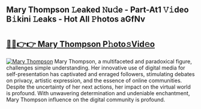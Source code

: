 ## Mary Thompson 𝙻eaked 𝙽u𝚍e - Part-At1 𝚅𝚒deo B𝚒kini 𝙻eaks - Hot All 𝙿hotos aGfNv

# <h2><a href="http://ld3xjh5.urlbe.top/?page=Mary+Thompson">🔗🔗👉👉 Mary Thompson P𝚑oto𝚜Vid𝚎o</a></h2>

[![Mary Thompson](https://i.imgur.com/eBuTRDB.gif)](http://ld3xjh5.urlbe.top/?page=Mary+Thompson)
Mary Thompson, a multifaceted and paradoxical figure, challenges simple understanding. Her innovative use of digital media for self-presentation has captivated and enraged followers, stimulating debates on privacy, artistic expression, and the essence of online communities. Despite the uncertainty of her next actions, her impact on the virtual world is profound. With unwavering determination and undeniable enchantment, Mary Thompson influence on the digital community is profound.
